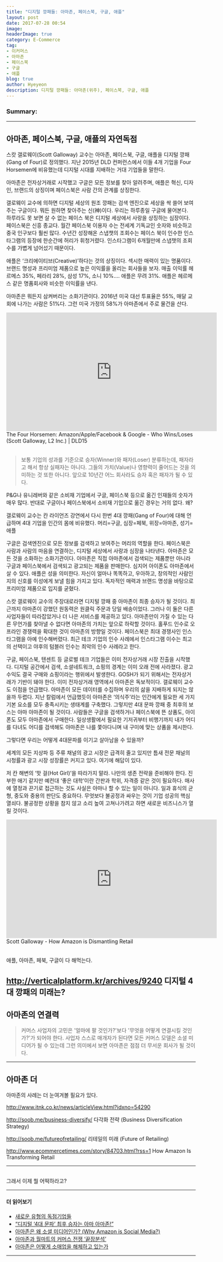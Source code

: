 ```yaml
---
title: "디지털 깡패들: 아마존, 페이스북, 구글, 애플"
layout: post
date: 2017-07-28 00:54
image:
headerImage: true
category: E-Commerce
tag:
- 이커머스
- 아마존
- 페이스북
- 구글
- 애플
blog: true
author: Hyeyeon
description: 디지털 깡패들: 아마존(위주), 페이스북, 구글, 애플
---
```


### Summary:



---

## 아마존, 페이스북, 구글, 애플의 자연독점


스캇 갤로웨이(Scott Galloway) 교수는 아마존, 페이스북, 구글, 애플을 디지털 깡패(Gang of Four)로 정의했다. 지난 2015년 DLD 컨퍼런스에서 이들 4개 기업을 Four Horsemen에 비유했는데 디지털 시대를 지배하는 거대 기업들을 말한다.

아마존은 전자상거래로 시작했고 구글은 모든 정보를 찾아 알려주며, 애플은 혁신, 디자인, 브랜드의 상징이며 페이스북은 사람 간의 관계를 상징한다.

갤로웨이 교수에 의하면 디지털 세상의 원조 깡패는 검색 엔진으로 세상을 싹 쓸어 보여주는 구글이다. 뭐든 원하면 찾아주는 신(神)이다. 우리는 하루종일 구글에 물어본다.   
하루라도 못 보면 살 수 없는 페이스 북은 디지털 세상에서 사랑을 상징하는 심장이다.
페이스북은 신흥 종교다. 월간 페이스북 이용자 수는 전세계 기독교인 숫자와 비슷하고 중국 인구보다 훨씬 많다. 수년간 성장해온 스냅챗의 조회수는 페이스 북이 인수한 인스타그램의 등장에 한순간에 허리가 휘청거렸다. 인스타그램이 6개월만에 스냅챗의 조회수를 가볍게 넘어섰기 때문이다.

애플은 ‘크리에이티브(Creative)’하다는 것의 상징이다. 섹시한 매력이 있는 명품이다. 브랜드 명성과 프리미엄 제품으로 높은 이익률을 올리는 회사들을 보자. 매출 이익률 헤르메스 35%,  페라리 28%, 삼성 17%, 소니 10%.... 애플은 무려 31%.  애플은 헤르메스 같은 명품회사와 비슷한 이익률을 낸다.

아마존은 뭐든지 삼켜버리는 소화기관이다. 2016년 미국 대선 투표율은 55%, 매달 교회에 나가는 사람은 51%다. 그런 미국 가정의 58%가 아마존에서 주로 물건을 산다.





<iframe width="560" height="315" src="https://www.youtube.com/embed/XCvwCcEP74Q" frameborder="0" allowfullscreen></iframe>
<figcaption class="caption">The Four Horsemen: Amazon/Apple/Facebook & Google - Who Wins/Loses (Scott Galloway, L2 Inc.) | DLD15</figcaption>

<br>

> 보통 기업의 성과를 기준으로 승자(Winner)와 패자(Loser) 분류하는데, 패자라고 해서 항상 실패자는 아니다. 그들의 가치(Value)나 영향력이 줄어드는 것을 의미하는 것 또한 아니다. 앞으로 10년간 어느 회사라도 승자 혹은 패자가 될 수 있다.

P&G나 유니레버와 같은 소비재 기업에서 구글, 페이스북 등으로 옮긴 인재들의 숫자가 매우 많다. 반대로 구글이나 페이스북에서 소비재 기업으로 옮긴 경우는 거의 없다. 왜?


갤로웨이 교수는 칸 라이언즈 강연에서 다시 한번 4대 깡패(Gang of Four)에 대해 언급하며 4대 기업을 인간의 몸에 비유했다.
머리=구글, 심장=페북, 위장=아마존, 성기=애플

구글은 검색엔진으로 모든 정보를 검색하고 보여주는 머리의 역할을 한다. 페이스북은 사람과 사람의 마음을 연결하는, 디지털 세상에서 사랑과 심장을 나타낸다. 아마존은 모든 것을 소화하는 소화기관이다. 아마존은 직접 아마존에서 검색되는 제품뿐만 아니라 구글과 페이스북에서 검색되고 광고되는 제품을 판매한다. 심지어 아이폰도 아마존에서 살 수 있다. 애플은 성을 의미한다. 자신이 얼마나 똑똑하고, 우아하고, 창의적인 사람인지의 신호를 이성에게 보낼 힘을 가지고 있다. 독자적인 매력과 브랜드 명성을 바탕으로 프리미엄 제품으로 입지를 굳혔다.



스캇 갤로웨이 교수의 주장대로라면 디지털 깡패 중 아마존이 최종 승자가 될 것이다. 최근까지 아마존이 강했던 원동력은 원클릭 주문과 당일 배송이었다. 그러나 이 둘은 다른 사업자들이 따라잡았거나 더 나은 서비스를 제공하고 있다. 아마존만이 가질 수 있는 다른 무언가를 찾아낼 수 없다면 아마존의 가치는 앞으로 하락할 것이다. 홀푸드 인수로 오프라인 경쟁력을 확대한 것이 아마존의 방향일 것이다.
페이스북은 최대 경쟁사인 인스타그램을 아예 인수해버렸다. 최근 테크 기업의 인수 사례에서 인스타그램 이수는 최고의 선택이고 야후의 텀블러 인수는 최악의 인수 사례라고 한다.

구글, 페이스북, 텐센트 등 글로벌 테크 기업들은 이미 전자상거래 시장 진출을 시작했다. 디지털 공간에서 검색, 소셜네트워크, 쇼핑의 경계는 이미 오래 전에 사라졌다. 광고 수익도 결국 구매와 쇼핑이라는 행위에서 발생한다. GOSH가 되기 위해서는 전자상거래가 기반이 돼야 한다. 이미 전자상거래 영역에서 아마존은 독보적이다. 갤로웨이 교수도 이점을 언급했다. 아마존이 모든 데이터를 수집하며 우리의 삶을 지배하게 되지는 않을까 두렵다. 지난 칼럼에서 언급했듯이 아마존은 ‘의식주’라는 인간에게 필요한 세 가지 기본 요소를 모두 충족시키는 생태계를 구축했다.
그렇지만 4대 문파 깡패 중 최후의 보스는 아마 아마존이 될 것이다. 사람들은 구글을 검색하거나 페이스북에 뜬 상품도, 아이폰도 모두 아마존에서 구매한다. 일상생활에서 필요한 기저귀부터 비행기까지 내가 어디를 다녀도 어디를 검색해도 아마존은 나를 쫓아다니며 내 구미에 맞는 상품을 제시한다.

그렇다면 우리는 어떻게 4대문파를 이기고 살아남을 수 있을까?

세계의 모든 지상파 등 주류 채널의 광고 시장은 급격히 줄고 있지만 틈새 전문 채널의 시청률과 광고 시장 성장률은 커지고 있다. 여기에 해답이 있다.

저 칸 해변의 ‘핫 걸(Hot Girl)’을 따라가지 말라. 나만의 생존 전략을 준비해야 한다. 진부한 애기 같지만 예컨대 ‘좋은 대학’이란 간판과 학위, 자격증 같은 것이 필요하다. 매사에 열정과 끈기로 접근하는 것도 사실은 아마나 할 수 있는 일이 아니다. 일과 휴식의 균형, 중도와 중용의 판단도 중요하다. 무엇보다 불공정과 싸우는 것이 기업 성공의 핵심 열쇠다. 불공정한 상황을 참지 않고 소리 높여 고쳐나가려고 하면 새로운 비즈니스가 열릴 것이다.

<iframe width="560" height="315" src="https://www.youtube.com/embed/3MOwRTTq1bY" frameborder="0" allowfullscreen></iframe>
<figcaption class="caption">Scott Galloway - How Amazon is Dismantling Retail</figcaption>

<br>


애플, 아마존, 페북, 구글이 다 해먹는다.

http://verticalplatform.kr/archives/9240
디지털 4대 깡패의 미래는?
---

## 아마존의 연결력

> 커머스 사업자의 고민은 '얼마에 팔 것인가?'보다 '무엇을 어떻게 연결시킬 것인가?'가 되어야 한다. 사업자 스스로 매개자가 된다면 모든 커머스 모델은 소셜 미디어가 될 수 있는데 그런 의미에서 보면 아마존은 점점 더 무서운 회사가 될 것이다.

---

## 아마존 더

아마존의 사례는 더 눈여겨볼 필요가 있다.

http://www.itnk.co.kr/news/articleView.html?idxno=54290

http://soob.me/business-diversify/
다각화 전략 (Business Diversification Strategy)

http://soob.me/futureofretailing/
리테일의 미래 (Future of Retailing)

http://www.ecommercetimes.com/story/84703.html?rss=1
How Amazon Is Transforming Retail

----

##

그래서 이제 뭘 어떡하라고?

---

#### 더 읽어보기

* [새로운 유형의 독점기업들](http://ppss.kr/archives/112467)
* [“디지털 ‘4대 문파’ 최후 승자는 아마 아마존!”](http://www.newdaily.co.kr/mobile/mnewdaily/newsview.php?id=348867)
* [아마존은 왜 소셜 미디어인가? (Why Amazon is Social Media?)](https://organicmedialab.com/2013/07/05/why-amazon-is-social-media/)
* [아마존과 월마트의 커머스 전쟁 ‘끝장분석’](http://verticalplatform.kr/archives/9156)
* [아마존은 어떻게 소매업을 해체하고 있는가](https://estimastory.com/2017/05/01/alexashopping/)

---
